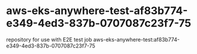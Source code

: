 # aws-eks-anywhere-test-af83b774-e349-4ed3-837b-0707087c23f7-75
repository for use with E2E test job aws-eks-anywhere-test:af83b774-e349-4ed3-837b-0707087c23f7-75
